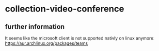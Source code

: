 # collection-video-conference

## further information
It seems like the microsoft client is not supported nativly on linux anymore: https://aur.archlinux.org/packages/teams